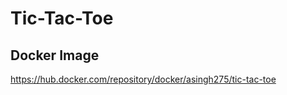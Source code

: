 # Tic-Tac-Toe  
  
  
## Docker Image
https://hub.docker.com/repository/docker/asingh275/tic-tac-toe
